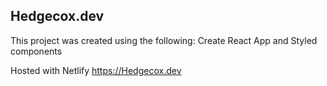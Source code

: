 ## Hedgecox.dev

This project was created using the following:
Create React App and Styled components

Hosted with Netlify
https://Hedgecox.dev
